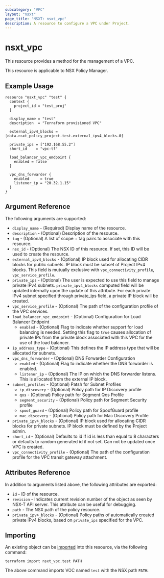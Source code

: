 ```yaml
---
subcategory: "VPC"
layout: "nsxt"
page_title: "NSXT: nsxt_vpc"
description: A resource to configure a VPC under Project.
---
```


# nsxt_vpc

This resource provides a method for the management of a VPC.

This resource is applicable to NSX Policy Manager.

## Example Usage

```hcl
resource "nsxt_vpc" "test" {
  context {
    project_id = "test_proj"
  }

  display_name = "test"
  description  = "Terraform provisioned VPC"

  external_ipv4_blocks = [data.nsxt_policy_project.test.external_ipv4_blocks.0]

  private_ips = ["192.168.55.2"]
  short_id    = "vpc-tf"

  load_balancer_vpc_endpoint {
    enabled = false
  }

  vpc_dns_forwarder {
    enabled     = true
    listener_ip = "20.32.1.15"
  }
}
```

## Argument Reference

The following arguments are supported:

* `display_name` - (Required) Display name of the resource.
* `description` - (Optional) Description of the resource.
* `tag` - (Optional) A list of scope + tag pairs to associate with this resource.
* `nsx_id` - (Optional) The NSX ID of this resource. If set, this ID will be used to create the resource.
* `external_ipv4_blocks` - (Optional) IP block used for allocating CIDR blocks for public subnets. IP block must be subset of Project IPv4 blocks. This field is mutually exclusive with `vpc_connectivity_profile`, `vpc_service_profile`.
* `private_ips` - (Optional) The user is expected to use this field to manage private IPv4 subnets. `private_ipv4_blocks` computed field will be updated internally upon the update of this attribute. For each private IPv4 subnet specified through private_ips field, a private IP block will be created.
* `vpc_service_profile` - (Optional) The path of the configuration profile of the VPC services.
* `load_balancer_vpc_endpoint` - (Optional) Configuration for Load Balancer Endpoint
  * `enabled` - (Optional) Flag to indicate whether support for load balancing is needed. Setting this flag to `true` causes allocation of private IPs from the private block associated with this VPC for the use of the load balancer.
* `ip_address_type` - (Optional) This defines the IP address type that will be allocated for subnets.
* `vpc_dns_forwarder` - (Optional) DNS Forwarder Configuration
  * `enabled` - (Optional) Flag to indicate whether the DNS forwarder is enabled.
  * `listener_ip` - (Optional) The IP on which the DNS forwarder listens. This is allocated from the external IP block.
* `subnet_profiles` - (Optional) Patsh for Subnet Profiles
  * `ip_discovery` - (Optional) Policy path for IP Discovery profile
  * `qos` - (Optional) Policy path for Segment Qos Profile
  * `segment_security` - (Optional) Policy path for Segment Security profile
  * `spoof_guard` - (Optional) Policy path for SpoofGuard profile
  * `mac_discovery` - (Optional) Policy path for Mac Discovery Profile
* `private_ipv4_blocks` - (Optional) IP block used for allocating CIDR blocks for private subnets. IP block must be defined by the Project admin.
* `short_id` - (Optional) Defaults to id if id is less than equal to 8 characters or defaults to random generated id if not set. Can not be updated once VPC is created.
* `vpc_connectivity_profile` - (Optional) The path of the configuration profile for the VPC transit gateway attachment.


## Attributes Reference

In addition to arguments listed above, the following attributes are exported:

* `id` - ID of the resource.
* `revision` - Indicates current revision number of the object as seen by NSX-T API server. This attribute can be useful for debugging.
* `path` - The NSX path of the policy resource.
* `private_ipv4_blocks` - (Optional) Policy paths of automatically created private IPv4 blocks, based on `private_ips` specified for the VPC. 

## Importing

An existing object can be [imported][docs-import] into this resource, via the following command:

[docs-import]: https://www.terraform.io/cli/import

```
terraform import nsxt_vpc.test PATH
```

The above command imports VOC named `test` with the NSX path `PATH`.
